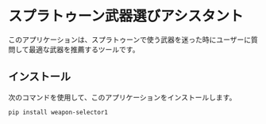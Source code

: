 # スプラトゥーン武器選びアシスタント

このアプリケーションは、スプラトゥーンで使う武器を迷った時にユーザーに質問して最適な武器を推薦するツールです。

## インストール

次のコマンドを使用して、このアプリケーションをインストールします。

```bash
pip install weapon-selector1
